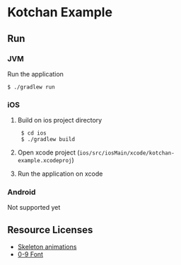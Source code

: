 # Kotchan Example

## Run

### JVM
Run the application
    
    $ ./gradlew run
    
### iOS
1. Build on ios project directory

        $ cd ios
        $ ./gradlew build

2. Open xcode project (`ios/src/iosMain/xcode/kotchan-example.xcodeproj`)

3. Run the application on xcode

### Android
Not supported yet

## Resource Licenses
- [Skeleton animations](https://opengameart.org/content/skeleton-animations)
- [0-9 Font](https://opengameart.org/content/0-9-font-from-my-inkanians-game)
